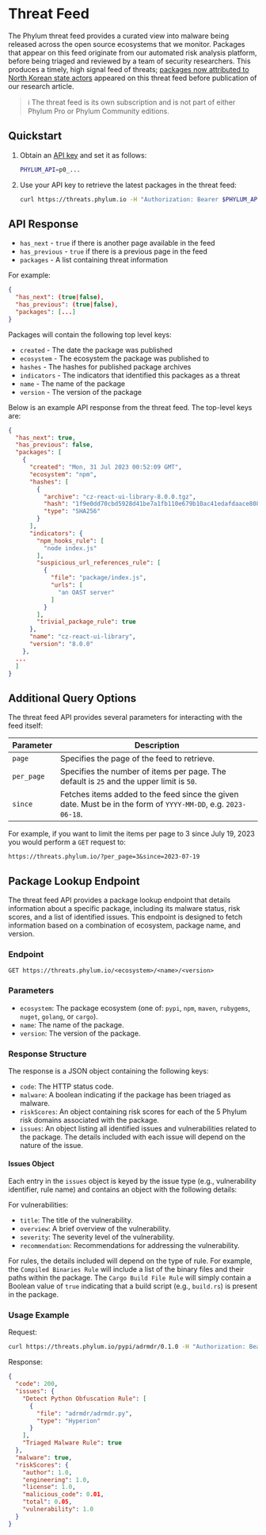 # Threat Feed

The Phylum threat feed provides a curated view into malware being released across the open source ecosystems that we monitor. Packages that appear on this feed originate from our automated risk analysis platform, before being triaged and reviewed by a team of security researchers. This produces a timely, high signal feed of threats; [packages now attributed to North Korean state actors](https://blog.phylum.io/sophisticated-ongoing-attack-discovered-on-npm/) appeared on this threat feed before publication of our research article.

> ℹ️ The threat feed is its own subscription and is not part of either Phylum Pro or Phylum Community editions.

## Quickstart

1. Obtain an [API key](../knowledge_base/api-keys.md) and set it as follows:

    ```bash
    PHYLUM_API=p0_...
    ```

2. Use your API key to retrieve the latest packages in the threat feed:

    ```bash
    curl https://threats.phylum.io -H "Authorization: Bearer $PHYLUM_API"
    ```

## API Response

- `has_next` - `true` if there is another page available in the feed
- `has_previous` - `true` if there is a previous page in the feed
- `packages` - A list containing threat information

For example:

```json
{
  "has_next": (true|false),
  "has_previous": (true|false),
  "packages": [...]
}
```

Packages will contain the following top level keys:

- `created` - The date the package was published
- `ecosystem` - The ecosystem the package was published to
- `hashes` - The hashes for published package archives
- `indicators` - The indicators that identified this packages as a threat
- `name` - The name of the package
- `version` - The version of the package

Below is an example API response from the threat feed. The top-level keys are:

```json
{
  "has_next": true,
  "has_previous": false,
  "packages": [
    {
      "created": "Mon, 31 Jul 2023 00:52:09 GMT",
      "ecosystem": "npm",
      "hashes": [
        {
          "archive": "cz-react-ui-library-8.0.0.tgz",
          "hash": "1f9e0dd70cbd5928d41be7a1fb110e679b10ac41edafdaace8084e5d1031ca2a",
          "type": "SHA256"
        }
      ],
      "indicators": {
        "npm_hooks_rule": [
          "node index.js"
        ],
        "suspicious_url_references_rule": [
          {
            "file": "package/index.js",
            "urls": [
              "an OAST server"
            ]
          }
        ],
        "trivial_package_rule": true
      },
      "name": "cz-react-ui-library",
      "version": "8.0.0"
    },
  ...
  ]
}
```

## Additional Query Options

The threat feed API provides several parameters for interacting with the feed itself:

| Parameter | Description |
| --- | --- |
| `page` | Specifies the page of the feed to retrieve. |
| `per_page` | Specifies the number of items per page. The default is `25` and the upper limit is `50`. |
| `since` | Fetches items added to the feed since the given date. Must be in the form of `YYYY-MM-DD`, e.g. `2023-06-18`. |

For example, if you want to limit the items per page to 3 since July 19, 2023 you would perform a `GET` request to:

```text
https://threats.phylum.io/?per_page=3&since=2023-07-19
```

## Package Lookup Endpoint

The threat feed API provides a package lookup endpoint that details information about a specific package, including its malware status, risk scores, and a list of identified issues. This endpoint is designed to fetch information based on a combination of ecosystem, package name, and version.

### Endpoint

`GET https://threats.phylum.io/<ecosystem>/<name>/<version>`

### Parameters

- `ecosystem`: The package ecosystem (one of: `pypi`, `npm`, `maven`, `rubygems`, `nuget`, `golang`, or `cargo`).
- `name`: The name of the package.
- `version`: The version of the package.

### Response Structure

The response is a JSON object containing the following keys:

- `code`: The HTTP status code.
- `malware`: A boolean indicating if the package has been triaged as malware.
- `riskScores`: An object containing risk scores for each of the 5 Phylum risk domains associated with the package.
- `issues`: An object listing all identified issues and vulnerabilities related to the package. The details included with each issue will depend on the nature of the issue.

#### Issues Object

Each entry in the `issues` object is keyed by the issue type (e.g., vulnerability identifier, rule name) and contains an object with the following details:

For vulnerabilities:

- `title`: The title of the vulnerability.
- `overview`: A brief overview of the vulnerability.
- `severity`: The severity level of the vulnerability.
- `recommendation`: Recommendations for addressing the vulnerability.

For rules, the details included will depend on the type of rule. For example, the `Compiled Binaries Rule` will include a list of the binary files and their paths within the package. The `Cargo Build File Rule` will simply contain a Boolean value of `true` indicating that a build script (e.g., `build.rs`) is present in the package.

### Usage Example

Request:

```bash
curl https://threats.phylum.io/pypi/adrmdr/0.1.0 -H "Authorization: Bearer $PHYLUM_API"
```

Response:

```json
{
  "code": 200,
  "issues": {
    "Detect Python Obfuscation Rule": [
      {
        "file": "adrmdr/adrmdr.py",
        "type": "Hyperion"
      }
    ],
    "Triaged Malware Rule": true
  },
  "malware": true,
  "riskScores": {
    "author": 1.0,
    "engineering": 1.0,
    "license": 1.0,
    "malicious_code": 0.01,
    "total": 0.05,
    "vulnerability": 1.0
  }
}
```
